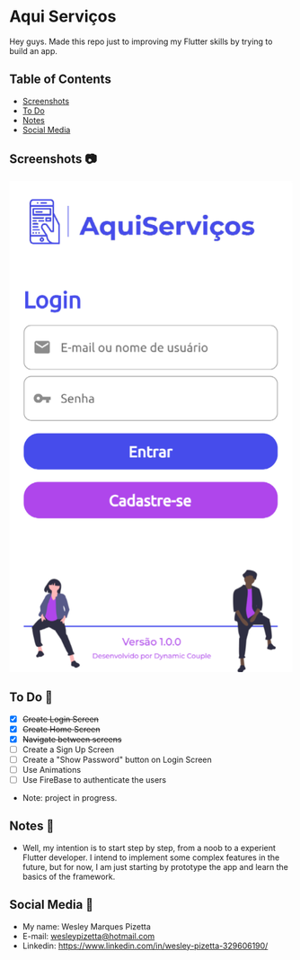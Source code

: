 # Aqui Serviços

Hey guys. Made this repo just to improving my Flutter skills by trying to build an app.

## Table of Contents

- [Screenshots](#screenshots-camera)
- [To Do](#to-do-pushpin)
- [Notes](#notes-notebook)
- [Social Media](#social-media-bust_in_silhouette)

## Screenshots :camera:

![login](login-screen.png)

## To Do :pushpin:

- [x] ~~Create Login Screen~~
- [x] ~~Create Home Screen~~
- [x] ~~Navigate between screens~~
- [ ] Create a Sign Up Screen
- [ ] Create a "Show Password" button on Login Screen
- [ ] Use Animations
- [ ] Use FireBase to authenticate the users

* Note: project in progress.

## Notes :notebook:

* Well, my intention is to start step by step, from a noob to a experient Flutter developer. I intend to implement some complex features in the future, but for now, I am just starting by prototype the app and learn the basics of the framework.

## Social Media :bust_in_silhouette:

* My name: Wesley Marques Pizetta
* E-mail: wesleypizetta@hotmail.com
* Linkedin: https://www.linkedin.com/in/wesley-pizetta-329606190/
